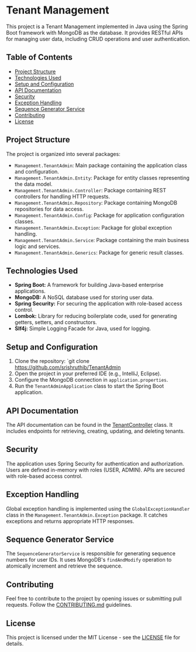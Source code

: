 # Tenant Management
 
This project is a Tenant Management implemented in Java using the Spring Boot framework with MongoDB as the database. It provides RESTful APIs for managing user data, including CRUD operations and user authentication.
 
## Table of Contents
- [Project Structure](#project-structure)
- [Technologies Used](#technologies-used)
- [Setup and Configuration](#setup-and-configuration)
- [API Documentation](#api-documentation)
- [Security](#security)
- [Exception Handling](#exception-handling)
- [Sequence Generator Service](#sequence-generator-service)
- [Contributing](#contributing)
- [License](#license)
 
## Project Structure
The project is organized into several packages:
 
- `Management.TenantAdmin`: Main package containing the application class and configuration.
- `Management.TenantAdmin.Entity`: Package for entity classes representing the data model.
- `Management.TenantAdmin.Controller`: Package containing REST controllers for handling HTTP requests.
- `Management.TenantAdmin.Repository`: Package containing MongoDB repositories for data access.
- `Management.TenantAdmin.Config`: Package for application configuration classes.
- `Management.TenantAdmin.Exception`: Package for global exception handling.
- `Management.TenantAdmin.Service`: Package containing the main business logic and services.
- `Management.TenantAdmin.Generics`: Package for generic result classes.

## Technologies Used
- **Spring Boot:** A framework for building Java-based enterprise applications.
- **MongoDB:** A NoSQL database used for storing user data.
- **Spring Security:** For securing the application with role-based access control.
- **Lombok:** Library for reducing boilerplate code, used for generating getters, setters, and constructors.
- **Slf4j:** Simple Logging Facade for Java, used for logging.
 
## Setup and Configuration
1. Clone the repository: `git clone https://github.com/srishruthib/TenantAdmin
2. Open the project in your preferred IDE (e.g., IntelliJ, Eclipse).
3. Configure the MongoDB connection in `application.properties`.
4. Run the `TenantAdminApplication` class to start the Spring Boot application.
 
## API Documentation
The API documentation can be found in the [TenantController](src/main/java/Management/TenantAdmin/Controller/TenantController.java) class. It includes endpoints for retrieving, creating, updating, and deleting tenants.
 
## Security
The application uses Spring Security for authentication and authorization. Users are defined in-memory with roles (USER, ADMIN). APIs are secured with role-based access control.
 
## Exception Handling
Global exception handling is implemented using the `GlobalExceptionHandler` class in the `Management.TenantAdmin.Exception` package. It catches exceptions and returns appropriate HTTP responses.
 
## Sequence Generator Service
The `SequenceGeneratorService` is responsible for generating sequence numbers for user IDs. It uses MongoDB's `findAndModify` operation to atomically increment and retrieve the sequence.
 
## Contributing
Feel free to contribute to the project by opening issues or submitting pull requests. Follow the [CONTRIBUTING.md](CONTRIBUTING.md) guidelines.
 
## License
This project is licensed under the MIT License - see the [LICENSE](LICENSE) file for details.

